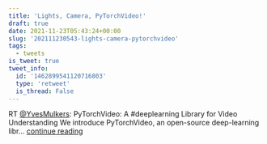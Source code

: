 ```yaml
---
title: 'Lights, Camera, PyTorchVideo!'
draft: true
date: 2021-11-23T05:43:24+00:00
slug: '202111230543-lights-camera-pytorchvideo'
tags:
  - tweets
is_tweet: true
tweet_info:
  id: '1462899541120716803'
  type: 'retweet'
  is_thread: False
---
```




RT [@YvesMulkers](https://x.com/YvesMulkers): PyTorchVideo: A #deeplearning Library for Video Understanding
We introduce PyTorchVideo, an open-source deep-learning libr… [continue reading](https://x.com/sytelus/status/1462899541120716803)
